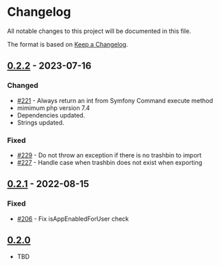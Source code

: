 # Changelog

All notable changes to this project will be documented in this file.

The format is based on [Keep a Changelog](http://keepachangelog.com/en/1.0.0/).

## [0.2.2] - 2023-07-16

### Changed

- [#221](https://github.com/owncloud/data_exporter/pull/221) - Always return an int from Symfony Command execute method
- mimimum php version 7.4
- Dependencies updated.
- Strings updated.

### Fixed

- [#229](https://github.com/owncloud/data_exporter/pull/229) - Do not throw an exception if there is no trashbin to import
- [#227](https://github.com/owncloud/data_exporter/pull/227) - Handle case when trashbin does not exist when exporting


## [0.2.1] - 2022-08-15

### Fixed

- [#206](https://github.com/owncloud/data_exporter/pull/206) - Fix isAppEnabledForUser check


## [0.2.0]

- TBD

[Unreleased]: https://github.com/owncloud/data_exporter/compare/v0.3.0...master
[0.3.0]: https://github.com/owncloud/data_exporter/compare/v0.2.2...v0.3.0
[0.2.2]: https://github.com/owncloud/data_exporter/compare/v0.2.1...v0.2.2
[0.2.1]: https://github.com/owncloud/data_exporter/compare/v0.2.0...v0.2.1
[0.2.0]: https://github.com/owncloud/data_exporter/compare/v0.0.1..v0.2.0
